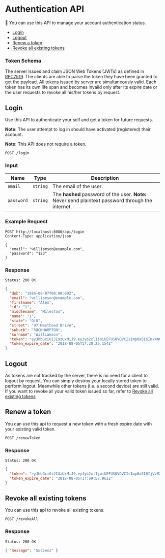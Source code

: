 # Authentication API

You can use this API to manage your account authentication status.

<!-- @import "[TOC]" {cmd="toc" depthFrom=2 depthTo=2 orderedList=false} -->
<!-- code_chunk_output -->

* [Login](#login)
* [Logout](#logout)
* [Renew a token](#renew-a-token)
* [Revoke all existing tokens](#revoke-all-existing-tokens)

<!-- /code_chunk_output -->

### Token Schema
The server issues and claim JSON Web Tokens (JWTs) as defined in [RFC7519](https://tools.ietf.org/html/rfc7519). The clients are able to parse the token they have been granted to get the payload. All tokens issued by server are simultaneously valid. Each token has its own life span and becomes invalid only after its expire date or the user requests to revoke all his/her tokens by request.

## Login

Use this API to authenticate your self and get a token for future requests.

**Note:** The user attempt to log in should have activated (registered) their account.

**Note:** This API does not require a token.

    POST /login

### Input

Name  | Type  | Description
----- | ----- | -----------
`email`  | `string`    | The email of the user.
`password` |	`string`    | The **hashed** password of the user. **Note:** Never send plaintext password through the internet.

### Example Request

```http
POST http://localhost:8080/api/login
Content-Type: application/json

{
  "email": "williamson@example.com",
  "password": "123"
}
```

### Response

    Status: 200 OK

```json
{
  "dob": "1986-08-07T00:00:00Z",
  "email": "williamson@example.com",
  "firstname": "Alex",
  "id": "1",
  "middlename": "Mileston",
  "name": "1",
  "state": "QLD",
  "street": "97 Masthead Drive",
  "suburb": "ROCKHAMPTON",
  "surname": "Williamson",
  "token": "eyJhbGciOiJIUzUxMiJ9.eyJyb2xlIjoiUEFUSUVOVCIsImp0aSI6Imk4NGJ0NW9mYTFkYzg4M2NrMGZiNWIzYm44IiwiZXhwIjoxNTMzNDg5NjI1LCJpYXQiOjE1MzM0MDMyMjUsInN1YiI6IjEifQ.DhObZjRVEGH-DcBoa_6t0RwNk_Pz5eUz8e1Ur5Z-PoAAihi8TdUtWV5Lc0rhW1DodX1kKp5VJ7AchVKQOHohHw",
  "token_expire_date": "2018-08-05T17:20:25.154Z"
}
```

## Logout

As tokens are not tracked by the server, there is no need for a client to logout by request. You can simply destroy your locally stored token to perform logout. Meanwhile other tokens (i.e. a second device) are still valid. If you want to revoke all your valid token issued so far, refer to [Revoke all existing tokens](#revoke-all-existing-tokens)

## Renew a token

You can use this api to request a new token with a fresh expire date with your existing valid token.

    POST /renewToken

### Response

    Status: 200 OK

```json
{
  "token": "eyJhbGciOiJIUzUxMiJ9.eyJyb2xlIjoiUEFUSUVOVCIsImp0aSI6IjVzM2M1azI1OGdodmgxYmZ1dmFxdWdzOW9iIiwiZXhwIjoxNTMzNDg4OTk3LCJpYXQiOjE1MzM0MDI1OTcsInN1YiI6IjEifQ.QiCE9mrcyJejDVtaUpFQDURcdgHhXRtyVeLGlcptUnWk1-hPGqWmKqQR4rYycl2aphxl9Q3KacYl-DuVlB3Q3g",
  "token_expire_date": "2018-08-05T17:09:57.962Z"
}
```

## Revoke all existing tokens

You can use this api to revoke all existing tokens.

    POST /revokeAll

### Response

    Status: 200 OK

```json
{ "message": "Success" }
```
